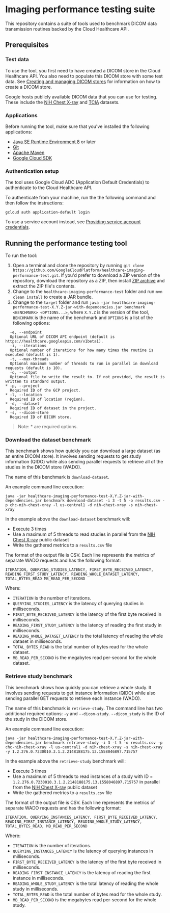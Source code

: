 
# Imaging performance testing suite

This repository contains a suite of tools used to benchmark DICOM data
transmission routines backed by the Cloud Healthcare API.

## Prerequisites

### Test data

To use the tool, you first need to have created a DICOM store in the Cloud
Healthcare API. You also need to populate this DICOM store with some
test data. See [Creating and managing DICOM
stores](https://cloud.google.com/healthcare/docs/how-tos/dicom)
for information on how to create a DICOM store.

Google hosts publicly available DICOM data that you can use for testing.
These include the
[NIH Chest X-ray](https://cloud.google.com/healthcare/docs/resources/public-datasets/nih-chest)
and [TCIA](https://cloud.google.com/healthcare/docs/resources/public-datasets/tcia)
datasets.

### Applications

Before running the tool, make sure that you've installed the following applications:

- [Java SE Runtime Environment 8](https://www.oracle.com/technetwork/java/javase/downloads/index.html) or later
- [Git](https://git-scm.com/)
- [Apache Maven](https://maven.apache.org/)
- [Google Cloud SDK](https://cloud.google.com/sdk/)

### Authentication setup

The tool uses Google Cloud ADC (Application Default Credentials) to authenticate
to the Cloud Healthcare API.

To authenticate from your machine, run the the following command and then follow
the instructions:

    gcloud auth application-default login

To use a service account instead, see [Providing service account credentials](https://cloud.google.com/docs/authentication/production#providing_service_account_credentials).

## Running the performance testing tool

To run the tool:

1. Open a terminal and clone the repository by running `git clone
   https://github.com/GoogleCloudPlatform/healthcare-imaging-performance-test.git`.
   If you'd prefer to download a ZIP version of the repository, download the
   repository as a ZIP, then install
   [ZIP archive](https://github.com/GoogleCloudPlatform/healthcare-imaging-performance-test/archive/master.zip)
   and extract the ZIP file's contents.
2. Change to the `healthcare-imaging-performance-test` folder and run `mvn clean install` to create a JAR bundle.
3. Change to the `target` folder and run `java -jar healthcare-imaging-performance-test-X.Y.Z-jar-with-dependencies.jar benchmark <BENCHMARK> <OPTIONS...>`,
   where `X.Y.Z` is the version of the tool, `BENCHMARK` is the name of the benchmark and `OPTIONS` is a list of the following options:
  
```
  -e, --endpoint
  Optional URL of DICOM API endpoint (default is https://healthcare.googleapis.com/v1beta1).
  -i, --iterations
  Optional number of iterations for how many times the routine is executed (default is 1).
  -t, --max-threads
  Optional maximum number of threads to run in parallel in download requests (default is 10).
  -o, --output
  Optional file to write the result to. If not provided, the result is written to standard output.
* -p, --project
  Required ID of the GCP project.
* -l, --location
  Required ID of location (region).
* -d, --dataset
  Required ID of dataset in the project.
* -s, --dicom-store
  Required ID of DICOM store.
```

> Note: * are required options. 

### Download the dataset benchmark

This benchmark shows how quickly you can download a large dataset (as an entire DICOM store).
It involves sending requests to get study information (QIDO) while also sending parallel requests to
retrieve all of the studies in the DICOM store (WADO).

The name of this benchmark is `download-dataset`.

An example command line execution:

    java -jar healthcare-imaging-performance-test-X.Y.Z-jar-with-dependencies.jar benchmark download-dataset -i 3 -t 5 -o results.csv -p chc-nih-chest-xray -l us-central1 -d nih-chest-xray -s nih-chest-xray

In the example above the `download-dataset` benchmark will:

* Execute 3 times
* Use a maximum of 5 threads to read studies in parallel from the [NIH Chest X-ray](https://cloud.google.com/healthcare/docs/resources/public-datasets/nih-chest#cloud-healthcare-api) public dataset
* Write the gathered metrics to a `results.csv` file

The format of the output file is CSV. Each line represents the metrics of separate WADO requests and
has the following format:

    ITERATION, QUERYING_STUDIES_LATENCY, FIRST_BYTE_RECEIVED_LATENCY, READING_FIRST_STUDY_LATENCY, READING_WHOLE_DATASET_LATENCY, TOTAL_BYTES_READ MB_READ_PER_SECOND

Where:
- `ITERATION` is the number of iterations.
- `QUERYING_STUDIES_LATENCY` is the latency of querying studies in milliseconds.
- `FIRST_BYTE_RECEIVED_LATENCY` is the latency of the first byte received in milliseconds.
- `READING_FIRST_STUDY_LATENCY` is the latency of reading the first study in milliseconds.
- `READING_WHOLE_DATASET_LATENCY` is the total latency of reading the whole dataset in milliseconds.
- `TOTAL_BYTES_READ` is the total number of bytes read for the whole dataset.
- `MB_READ_PER_SECOND` is the megabytes read per-second for the whole dataset.

### Retrieve study benchmark

This benchmark shows how quickly you can retrieve a whole study. It involves sending requests to get instance information (QIDO) while also sending
parallel GET requests to retrieve each instance (WADO).

The name of this benchmark is `retrieve-study`. The command line has two additional required options:
`-y` and `--dicom-study`. `--dicom_study` is the ID of the study in the DICOM store.

An example command line execution:

    java -jar healthcare-imaging-performance-test-X.Y.Z-jar-with-dependencies.jar benchmark retrieve-study -i 3 -t 5 -o results.csv -p chc-nih-chest-xray -l us-central1 -d nih-chest-xray -s nih-chest-xray -y 1.2.276.0.7230010.3.1.2.2148188175.13.1558046897.715757

In the example above the `retrieve-study` benchmark will:

* Execute 3 times
* Use a maximum of 5 threads to read instances of a study with ID = `1.2.276.0.7230010.3.1.2.2148188175.13.1558046897.715757` in parallel from the [NIH Chest X-ray](https://cloud.google.com/healthcare/docs/resources/public-datasets/nih-chest#cloud-healthcare-api)
public dataset
* Write the gathered metrics to a `results.csv` file

The format of the output file is CSV. Each line represents the metrics of separate WADO requests and
has the following format:

    ITERATION, QUERYING_INSTANCES_LATENCY, FIRST_BYTE_RECEIVED_LATENCY, READING_FIRST_INSTANCE_LATENCY, READING_WHOLE_STUDY_LATENCY, TOTAL_BYTES_READ, MB_READ_PER_SECOND

Where:
- `ITERATION` is the number of iterations.
- `QUERYING_INSTANCES_LATENCY` is the latency of querying instances in milliseconds.
- `FIRST_BYTE_RECEIVED_LATENCY` is the latency of the first byte received in milliseconds.
- `READING_FIRST_INSTANCE_LATENCY` is the latency of reading the first instance in milliseconds.
- `READING_WHOLE_STUDY_LATENCY` is the total latency of reading the whole study in milliseconds.
- `TOTAL_BYTES_READ` is the total number of bytes read for the whole study.
- `MB_READ_PER_SECOND` is the megabytes read per-second for the whole study.
